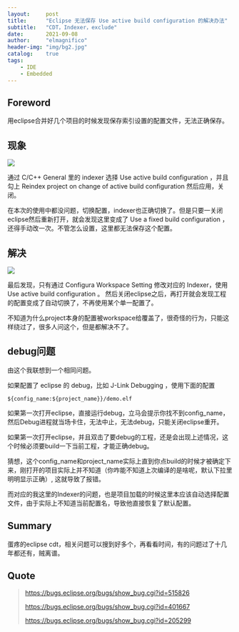 ```yaml
---
layout:     post
title:      "Eclipse 无法保存 Use active build configuration 的解决办法"
subtitle:   "CDT，Indexer，exclude"
date:       2021-09-08
author:     "elmagnifico"
header-img: "img/bg2.jpg"
catalog:    true
tags:
    - IDE
    - Embedded
---
```


## Foreword

用eclipse合并好几个项目的时候发现保存索引设置的配置文件，无法正确保存。



## 现象

![](http://img.elmagnifico.tech:9514/static/upload/elmagnifico/wJMx97gzP5Wu6yQ.png)

通过 C/C++ General 里的 indexer 选择 Use active build configuration ，并且勾上 Reindex project on change of active build configuration 然后应用，关闭。

在本次的使用中都没问题，切换配置，indexer也正确切换了。但是只要一关闭eclipse然后重新打开，就会发现这里变成了 Use a fixed build configuration ，还得手动改一次。不管怎么设置，这里都无法保存这个配置。



## 解决

![](http://img.elmagnifico.tech:9514/static/upload/elmagnifico/Yq2SI5K7ZjOdQfp.png)

最后发现，只有通过 Configura Workspace Setting 修改对应的 Indexer，使用 Use active build configuration 。 然后关闭eclipse之后，再打开就会发现工程的配置变成了自动切换了，不再使用某个单一配置了。



不知道为什么project本身的配置被workspace给覆盖了，很奇怪的行为，只能这样绕过了，很多人问这个，但是都解决不了。



## debug问题

由这个我联想到一个相同问题。

如果配置了 eclipse 的 debug，比如 J-Link Debugging ，使用下面的配置

```
${config_name:${project_name}}/demo.elf
```

如果第一次打开eclipse，直接运行debug，立马会提示你找不到config_name，然后Debug进程就当场卡住，无法中止，无法debug，只能关闭eclipse重开。

如果第一次打开eclipse，并且双击了要debug的工程，还是会出现上述情况，这个时候必须要build一下当前工程，才能正确debug。

猜想，这个config_name和project_name实际上直到你点build的时候才被确定下来，刚打开的项目实际上并不知道（你咋能不知道上次编译的是啥呢，默认下拉里明明显示正确）, 这就导致了报错。

而对应的我这里的Indexer的问题，也是项目加载的时候这里本应该自动选择配置文件，由于实际上不知道当前配置名，导致他直接恢复了默认配置。



## Summary

蛋疼的eclipse cdt，相关问题可以搜到好多个，再看看时间，有的问题过了十几年都还有，贼离谱。



## Quote

>https://bugs.eclipse.org/bugs/show_bug.cgi?id=515826
>
>https://bugs.eclipse.org/bugs/show_bug.cgi?id=401667
>
>https://bugs.eclipse.org/bugs/show_bug.cgi?id=205299


